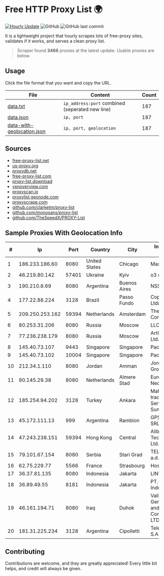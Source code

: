 
# Free HTTP Proxy List 🌍

[![Hourly Update](https://github.com/mertguvencli/http-proxy-list/actions/workflows/main.yml/badge.svg?branch=main)](https://github.com/mertguvencli/http-proxy-list/actions/workflows/main.yml)
![GitHub](https://img.shields.io/github/license/mertguvencli/http-proxy-list)
![GitHub last commit](https://img.shields.io/github/last-commit/mertguvencli/http-proxy-list)

It is a lightweight project that hourly scrapes lots of free-proxy sites, validates if it works, and serves a clean proxy list.


> Scraper found **3466** proxies at the latest update. Usable proxies are below.

## Usage

Click the file format that you want and copy the URL.


|File|Content|Count|
|----|-------|-----|
|[data.txt](https://raw.githubusercontent.com/mertguvencli/http-proxy-list/main/proxy-list/data.txt)|`ip_address:port` combined (seperated new line)|187|
|[data.json](https://raw.githubusercontent.com/mertguvencli/http-proxy-list/main/proxy-list/data.json)|`ip, port`|187|
|[data-with-geolocation.json](https://raw.githubusercontent.com/mertguvencli/http-proxy-list/main/proxy-list/data-with-geolocation.json)|`ip, port, geolocation`|187|

## Sources

* [free-proxy-list.net](https://free-proxy-list.net)
* [us-proxy.org](https://www.us-proxy.org)
* [proxydb.net](http://proxydb.net)
* [free-proxy-list.com](https://free-proxy-list.com/?page=&port=&type%5B%5D=http&type%5B%5D=https&up_time=0&search=Search)
* [proxy-list.download](https://www.proxy-list.download/HTTP)
* [vpnoverview.com](https://vpnoverview.com/privacy/anonymous-browsing/free-proxy-servers)
* [proxyscan.io](https://www.proxyscan.io)
* [proxylist.geonode.com](https://proxylist.geonode.com/api/proxy-list?limit=300&page=1&sort_by=lastChecked&sort_type=desc&protocols=http,https)
* [proxyscrape.com](https://api.proxyscrape.com/v2/?request=displayproxies&protocol=http&timeout=10000&country=all&ssl=all&anonymity=all)
* [github.com/clarketm/proxy-list](https://raw.githubusercontent.com/clarketm/proxy-list/master/proxy-list-raw.txt)
* [github.com/monosans/proxy-list](https://raw.githubusercontent.com/monosans/proxy-list/main/proxies/http.txt)
* [github.com/TheSpeedX/PROXY-List](https://raw.githubusercontent.com/TheSpeedX/PROXY-List/master/http.txt)


## Sample Proxies With Geolocation Info

|#|Ip|Port|Country|City|Internet Service Provider|
|-|--|----|-------|----|-------------------------|
|1|186.233.186.60|8080|United States|Chicago|Maxihost LTDA|
|2|46.219.80.142|57401|Ukraine|Kyiv|o3 core|
|3|190.210.8.69|8080|Argentina|Buenos Aires|NSS S.A.|
|4|177.22.88.224|3128|Brazil|Passo Fundo|Coprel Telecom Ltda|
|5|209.250.253.162|59394|Netherlands|Amsterdam|The Constant Company|
|6|80.253.31.206|8080|Russia|Moscow|LLC SETEL|
|7|77.236.238.179|8080|Russia|Moscow|ArtCommunications Ltd.|
|8|145.40.73.107|9443|Singapore|Singapore|Packet Host, Inc.|
|9|145.40.73.102|10004|Singapore|Singapore|Packet Host, Inc.|
|10|212.34.1.110|8080|Jordan|Amman|Jordan Telecom Group|
|11|90.145.29.38|8080|Netherlands|Almere Stad|Eurofiber Nederland BV|
|12|185.254.94.202|3128|Turkey|Ankara|Mahsum Celik trading as ServerPlusInternet Sunucu Hizmetleri|
|13|45.172.111.13|999|Argentina|Ramblon|GPS SANJUAN SRL.|
|14|47.243.238.151|59394|Hong Kong|Central|Alibaba (US) Technology Co., Ltd.|
|15|79.101.67.154|8080|Serbia|Stari Grad|TELEKOM SRBIJA a.d.|
|16|62.75.229.77|5566|France|Strasbourg|Host Europe GmbH|
|17|36.37.81.135|8080|Indonesia|Jakarta|LINTASARTA|
|18|36.89.49.55|8181|Indonesia|Jakarta|PT. Telekomunikasi Indonesia|
|19|46.161.194.71|8080|Iraq|Duhok|Valin Company for General Trading and Communication LTD|
|20|181.31.225.234|3128|Argentina|Cipolletti|Telecom Argentina S.A|



## Contributing

Contributions are welcome, and they are greatly appreciated! Every
little bit helps, and credit will always be given.

